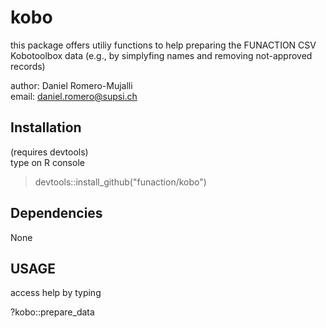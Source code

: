 # kobo
this package offers utiliy functions to help preparing the FUNACTION CSV Kobotoolbox data (e.g., by simplyfing names and removing not-approved records)

author: Daniel Romero-Mujalli<br>
email:  daniel.romero@supsi.ch

## Installation
(requires devtools)<br>
type on R console
> devtools::install_github("funaction/kobo")

## Dependencies
None

## USAGE

access help by typing

?kobo::prepare_data
